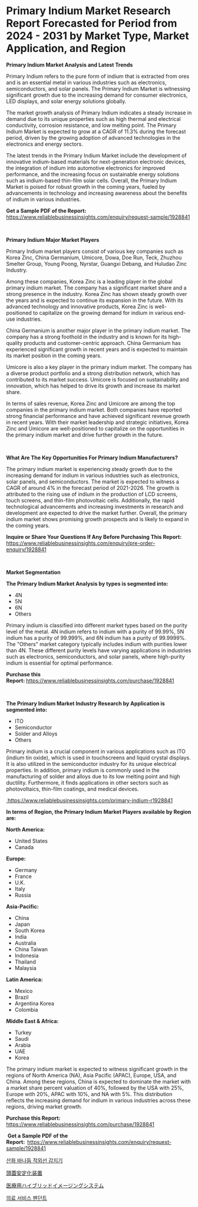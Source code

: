 <p><h1>Primary Indium Market Research Report Forecasted for Period from 2024 -  2031 by Market Type, Market Application, and Region</h1></p><p><strong>Primary Indium Market Analysis and Latest Trends</strong></p>
<p><p>Primary Indium refers to the pure form of indium that is extracted from ores and is an essential metal in various industries such as electronics, semiconductors, and solar panels. The Primary Indium Market is witnessing significant growth due to the increasing demand for consumer electronics, LED displays, and solar energy solutions globally. </p><p>The market growth analysis of Primary Indium indicates a steady increase in demand due to its unique properties such as high thermal and electrical conductivity, corrosion resistance, and low melting point. The Primary Indium Market is expected to grow at a CAGR of 11.3% during the forecast period, driven by the growing adoption of advanced technologies in the electronics and energy sectors.</p><p>The latest trends in the Primary Indium Market include the development of innovative indium-based materials for next-generation electronic devices, the integration of indium into automotive electronics for improved performance, and the increasing focus on sustainable energy solutions such as indium-based thin-film solar cells. Overall, the Primary Indium Market is poised for robust growth in the coming years, fueled by advancements in technology and increasing awareness about the benefits of indium in various industries.</p></p>
<p><strong>Get a Sample PDF of the Report:&nbsp;</strong> <a href="https://www.reliablebusinessinsights.com/enquiry/request-sample/1928841">https://www.reliablebusinessinsights.com/enquiry/request-sample/1928841</a></p>
<p>&nbsp;</p>
<p><strong>Primary Indium Major Market Players</strong></p>
<p><p>Primary Indium market players consist of various key companies such as Korea Zinc, China Germanium, Umicore, Dowa, Doe Run, Teck, Zhuzhou Smelter Group, Young Poong, Nyrstar, Guangxi Debang, and Huludao Zinc Industry.</p><p>Among these companies, Korea Zinc is a leading player in the global primary indium market. The company has a significant market share and a strong presence in the industry. Korea Zinc has shown steady growth over the years and is expected to continue its expansion in the future. With its advanced technology and innovative products, Korea Zinc is well-positioned to capitalize on the growing demand for indium in various end-use industries.</p><p>China Germanium is another major player in the primary indium market. The company has a strong foothold in the industry and is known for its high-quality products and customer-centric approach. China Germanium has experienced significant growth in recent years and is expected to maintain its market position in the coming years.</p><p>Umicore is also a key player in the primary indium market. The company has a diverse product portfolio and a strong distribution network, which has contributed to its market success. Umicore is focused on sustainability and innovation, which has helped to drive its growth and increase its market share.</p><p>In terms of sales revenue, Korea Zinc and Umicore are among the top companies in the primary indium market. Both companies have reported strong financial performance and have achieved significant revenue growth in recent years. With their market leadership and strategic initiatives, Korea Zinc and Umicore are well-positioned to capitalize on the opportunities in the primary indium market and drive further growth in the future.</p></p>
<p>&nbsp;</p>
<p><strong>What Are The Key Opportunities For Primary Indium Manufacturers?</strong></p>
<p><p>The primary indium market is experiencing steady growth due to the increasing demand for indium in various industries such as electronics, solar panels, and semiconductors. The market is expected to witness a CAGR of around 4% in the forecast period of 2021-2026. The growth is attributed to the rising use of indium in the production of LCD screens, touch screens, and thin-film photovoltaic cells. Additionally, the rapid technological advancements and increasing investments in research and development are expected to drive the market further. Overall, the primary indium market shows promising growth prospects and is likely to expand in the coming years.</p></p>
<p><strong>Inquire or Share Your Questions If Any Before Purchasing This Report:</strong> <a href="https://www.reliablebusinessinsights.com/enquiry/pre-order-enquiry/1928841">https://www.reliablebusinessinsights.com/enquiry/pre-order-enquiry/1928841</a></p>
<p>&nbsp;</p>
<p><strong>Market Segmentation</strong></p>
<p><strong>The Primary Indium Market Analysis by types is segmented into:</strong></p>
<p><ul><li>4N</li><li>5N</li><li>6N</li><li>Others</li></ul></p>
<p><p>Primary indium is classified into different market types based on the purity level of the metal. 4N indium refers to indium with a purity of 99.99%, 5N indium has a purity of 99.999%, and 6N indium has a purity of 99.9999%. The "Others" market category typically includes indium with purities lower than 4N. These different purity levels have varying applications in industries such as electronics, semiconductors, and solar panels, where high-purity indium is essential for optimal performance.</p></p>
<p><strong>Purchase this Report:&nbsp;</strong><a href="https://www.reliablebusinessinsights.com/purchase/1928841">https://www.reliablebusinessinsights.com/purchase/1928841</a></p>
<p>&nbsp;</p>
<p><strong>The Primary Indium Market Industry Research by Application is segmented into:</strong></p>
<p><ul><li>ITO</li><li>Semiconductor</li><li>Solder and Alloys</li><li>Others</li></ul></p>
<p><p>Primary indium is a crucial component in various applications such as ITO (indium tin oxide), which is used in touchscreens and liquid crystal displays. It is also utilized in the semiconductor industry for its unique electrical properties. In addition, primary indium is commonly used in the manufacturing of solder and alloys due to its low melting point and high ductility. Furthermore, it finds applications in other sectors such as photovoltaics, thin-film coatings, and medical devices.</p></p>
<p><a href="https://www.reliablebusinessinsights.com/primary-indium-r1928841">&nbsp;https://www.reliablebusinessinsights.com/primary-indium-r1928841</a></p>
<p><strong>In terms of Region, the Primary Indium Market Players available by Region are:</strong></p>
<p>
    <p> <strong> North America: </strong>
        <ul>
            <li>United States</li>
            <li>Canada</li>
        </ul>
        </p> 
    <p> <strong> Europe: </strong>
        <ul>
            <li>Germany</li>
            <li>France</li>
            <li>U.K.</li>
            <li>Italy</li>
            <li>Russia</li>
        </ul>
        </p> 
    <p> <strong> Asia-Pacific: </strong>
        <ul>
            <li>China</li>
            <li>Japan</li>
            <li>South Korea</li>
            <li>India</li>
            <li>Australia</li>
            <li>China Taiwan</li>
            <li>Indonesia</li>
            <li>Thailand</li>
            <li>Malaysia</li>
        </ul>
        </p> 
    <p> <strong> Latin America: </strong>
        <ul>
            <li>Mexico</li>
            <li>Brazil</li>
            <li>Argentina Korea</li>
            <li>Colombia</li>
        </ul>
        </p> 
    <p> <strong> Middle East & Africa: </strong>
        <ul>
            <li>Turkey</li>
            <li>Saudi</li>
            <li>Arabia</li>
            <li>UAE</li>
            <li>Korea</li>
        </ul>
    </p>
    </p>
<p><p>The primary indium market is expected to witness significant growth in the regions of North America (NA), Asia Pacific (APAC), Europe, USA, and China. Among these regions, China is expected to dominate the market with a market share percent valuation of 40%, followed by the USA with 25%, Europe with 20%, APAC with 10%, and NA with 5%. This distribution reflects the increasing demand for indium in various industries across these regions, driving market growth.</p></p>
<p><strong>Purchase this Report: </strong><a href="https://www.reliablebusinessinsights.com/purchase/1928841">https://www.reliablebusinessinsights.com/purchase/1928841</a></p>
<p>&nbsp;<strong>Get a Sample PDF of the Report:&nbsp;&nbsp;</strong><a href="https://www.reliablebusinessinsights.com/enquiry/request-sample/1928841">https://www.reliablebusinessinsights.com/enquiry/request-sample/1928841</a></p>
<p><strong></strong></p>
<p><p><a href="https://medium.com/@soloncarter42/%EB%B0%94%EB%82%98%EB%93%90-%EC%82%B0%ED%99%94%EB%AC%BC-%EC%A0%81%EC%99%B8%EC%84%A0-%ED%83%90%EC%A7%80%EA%B8%B0-%EC%8B%9C%EC%9E%A5%EC%9D%98-%EC%8B%AC%EC%B8%B5-%EB%B6%84%EC%84%9D-%EB%8F%99%ED%96%A5-%EC%8B%9C%EC%9E%A5-%EC%84%B8%EB%B6%84%ED%99%94-%EB%B0%8F-%EA%B2%BD%EC%9F%81-%EB%B6%84%EC%84%9D-62e3cff04e15">산화 바나듐 적외선 감지기</a></p><p><a href="https://github.com/dadanedu33/Market-Research-Report-List-2/blob/main/2844040117024.md">頭蓋安定化装置</a></p><p><a href="https://github.com/zoetazuur/Market-Research-Report-List-2/blob/main/6066374117025.md">医療用ハイブリッドイメージングシステム</a></p><p><a href="https://medium.com/@drewbarton1911/%EA%B8%80%EB%A1%9C%EB%B2%8C-%EC%9D%98%EB%A3%8C-%EC%84%9C%EB%B9%84%EC%8A%A4-%ED%8E%9C%EB%8D%98%ED%8A%B8-%EC%8B%9C%EC%9E%A5%EC%9D%80-2024%EB%85%84%EB%B6%80%ED%84%B0-2031%EB%85%84%EA%B9%8C%EC%A7%80-%EC%9D%98-%EC%97%B0%ED%8F%89%EA%B7%A0-%EC%84%B1%EC%9E%A5%EB%A5%A0-cagr-%EB%A1%9C-%EC%84%B1%EC%9E%A5%ED%95%A0-%EA%B2%83%EC%9C%BC%EB%A1%9C-%EC%98%88%EC%83%81%EB%90%A9%EB%8B%88%EB%8B%A4-eca46a82fe28">의료 서비스 펜던트</a></p></p>